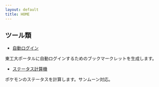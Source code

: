```yaml
---
layout: default
title: HOME
---
```


## ツール類

- [自動ログイン](./alc.html)

東工大ポータルに自動ログインするためのブックマークレットを生成します。

- [ステータス計算機](./poke-status.html)

ポケモンのステータスを計算します。サンムーン対応。